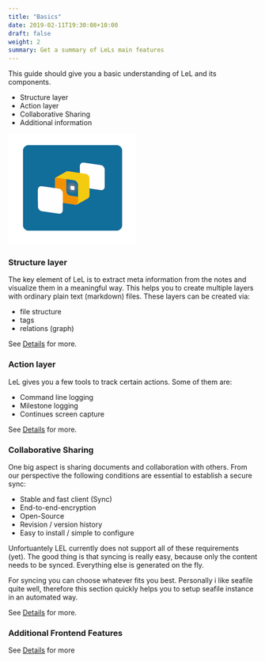 ```yaml
---
title: "Basics"
date: 2019-02-11T19:30:08+10:00
draft: false
weight: 2
summary: Get a summary of LeLs main features
---
```


This guide should give you a basic understanding of LeL and its components.

- Structure layer
- Action layer
- Collaborative Sharing
- Additional information

![pic](/LEL-short.png)

### Structure layer

The key element of LeL is to extract meta information from the notes and visualize them in a meaningful way.
This helps you to create multiple layers with ordinary plain text (markdown) files. These layers can be created via:

- file structure
- tags
- relations (graph)

See [Details](/usr/structure) for more.

### Action layer

LeL gives you a few tools to track certain actions. Some of them are:

- Command line logging
- Milestone logging
- Continues screen capture

See [Details](/user/misato) for more.

### Collaborative Sharing

One big aspect is sharing documents and collaboration with others. From our perspective the following conditions are essential to establish a secure sync:

- Stable and fast client (Sync)
- End-to-end-encryption
- Open-Source
- Revision / version history
- Easy to install / simple to configure

Unfortuantely LEL currently does not support all of these requirements (yet).
The good thing is that syncing is really easy, because only the content needs to be synced. Everything else is generated on the fly.

For syncing you can choose whatever fits you best. Personally i like seafile quite well, therefore this section quickly helps you to setup seafile instance in an automated way.

See [Details](/user/automation) for more.

### Additional Frontend Features

See [Details](/user/additional) for more
